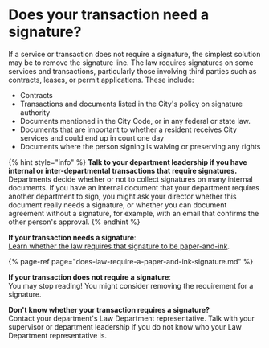 # Does your transaction need a signature?

If a service or transaction does not require a signature, the simplest solution may be to remove the signature line. The law requires signatures on some services and transactions, particularly those involving third parties such as contracts, leases, or permit applications. These include:

* Contracts
* Transactions and documents listed in the City's policy on signature authority 
* Documents mentioned in the City Code, or in any federal or state law.
* Documents that are important to whether a resident receives City services and could end up in court one day 
* Documents where the person signing is waiving or preserving any rights

{% hint style="info" %}
**Talk to your department leadership if you have internal or inter-departmental transactions that require signatures.** Departments decide whether or not to collect signatures on many internal documents. If you have an internal document that your department requires another department to sign, you might ask your director whether this document really needs a signature, or whether you can document agreement without a signature, for example, with an email that confirms the other person's approval. 
{% endhint %}

**If your transaction needs a signature**:   
[Learn whether the law requires that signature to be paper-and-ink](does-law-require-a-paper-and-ink-signature.md).

{% page-ref page="does-law-require-a-paper-and-ink-signature.md" %}

**If your transaction does not require a signature**:   
You may stop reading! You might consider removing the requirement for a signature. 

**Don't know whether your transaction requires a signature?**   
Contact your department's Law Department representative. Talk with your supervisor or department leadership if you do not know who your Law Department representative is.

